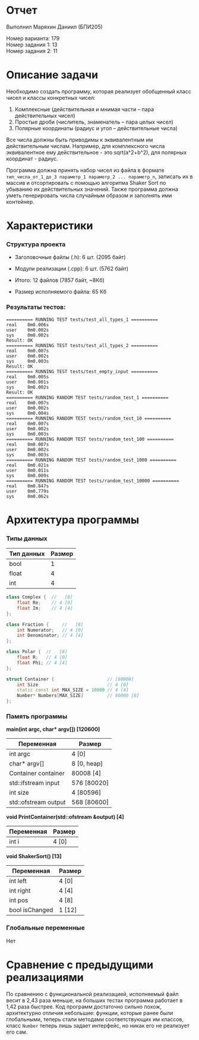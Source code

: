 # Отчет

Выполнил Маряхин Даниил (БПИ205)

Номер варианта: 179 \
Номер задания 1: 13 \
Номер задания 2: 11 

# Описание задачи

Необходимо создать программу, которая реализует обобщенный класс чисел и классы конкретных чисел:
1. Комплексные (действительная и мнимая части – пара действительных чисел)
2. Простые дроби (числитель, знаменатель – пара целых чисел)
3. Полярные координаты (радиус и угол – действительные числа)

Все числа должны быть приводимы к эквивалентным им действительным числам.
Например, для комплексного числа эквивалентное ему действительное - это sqrt(a^2+b^2), для полярных координат - радиус.

Программа должна принять набор чисел из файла в формате ```тип_числа_от_1_до_3 параметр_1 параметр_2 ... параметр_n```,
записать их в массив и отсортировать с помощью алгоритма Shaker Sort по убыванию их действительных значений. 
Также программа должна уметь генерировать числа случайным образом и заполнять ими контейнер.

# Характеристики

### Структура проекта

- Заголовочные файлы (.h): 6 шт. (2095 байт)
- Модули реализации (.cpp): 6 шт. (5762 байт)
- Итого: 12 файлов (7857 байт, ~8Кб)


- Размер исполняемого файла: 65 Кб

### Результаты тестов:
```
========== RUNNING TEST tests/test_all_types_1 ==========
real    0m0.006s
user    0m0.002s
sys     0m0.002s
Result: OK
========== RUNNING TEST tests/test_all_types_2 ==========
real    0m0.007s
user    0m0.002s
sys     0m0.003s
Result: OK
========== RUNNING TEST tests/test_empty_input ==========
real    0m0.005s
user    0m0.001s
sys     0m0.002s
Result: OK
========== RUNNING RANDOM TEST tests/random_test_1 ==========
real    0m0.007s
user    0m0.002s
sys     0m0.004s
========== RUNNING RANDOM TEST tests/random_test_10 ==========
real    0m0.007s
user    0m0.002s
sys     0m0.003s
========== RUNNING RANDOM TEST tests/random_test_100 ==========
real    0m0.007s
user    0m0.002s
sys     0m0.003s
========== RUNNING RANDOM TEST tests/random_test_1000 ==========
real    0m0.021s
user    0m0.011s
sys     0m0.009s
========== RUNNING RANDOM TEST tests/random_test_10000 ==========
real    0m0.847s
user    0m0.779s
sys     0m0.062s
```

# Архитектура программы

### Типы данных

| Тип данных | Размер |
|------------|--------|
| bool       | 1      |
| float      | 4      |
| int        | 4      |

```c++
class Complex {  //   [8]
    float Re;    // 4 [0]
    float Im;    // 4 [4]
};
```

```c++
class Fraction {     //   [8]
    int Numerator;   // 4 [0]
    int Denominator; // 4 [4]
};
```

```c++
class Polar {  //   [8]
    float R;   // 4 [0]
    float Phi; // 4 [4]
};
```

```c++
struct Container {                    // [80008]
    int Size                          // 4 [0]
    static const int MAX_SIZE = 10000 // 4 [4]
    Number* Numbers[MAX_SIZE]         // 80000 [8]
};
```

### Память программы

**main(int argc, char\* argv[]) [120600]**

| Переменная              | Размер       |
|-------------------------|--------------|
| int argc                | 4 [0]        |
| char* argv[]            | 8 [0, heap]  |
| Container container     | 80008 [4]    |
| std::ifstream input     | 576 [80020]  |
| int size                | 4 [80596]    |
| std::ofstream output    | 568 [80600]  |

**void PrintContainer(std::ofstream &output) [4]**

| Переменная              | Размер       |
|-------------------------|--------------|
| int i                   | 4 [0]        |

**void ShakerSort() [13]**

| Переменная              | Размер       |
|-------------------------|--------------|
| int left                | 4 [0]        |
| int right               | 4 [4]        |
| int pos                 | 4 [8]        |
| bool isChanged          | 1 [12]       |

### Глобальные переменные

Нет



# Сравнение с предыдущими реализациями

По сравнению с функциональной реализацией, исполняемый файл весит в 2,43 раза меньше, на больших тестах программа работает в 1,42 раза быстрее.
Код программ достаточно сильно похож, архитектурно отличия небольшие: функции, которые ранее были глобальными, теперь стали 
методами соответствующих им классов, класс ```Number``` теперь лишь задает интерфейс, но никак его не реализует его сам.